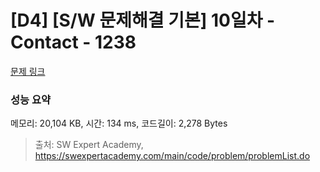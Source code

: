 # [D4] [S/W 문제해결 기본] 10일차 - Contact - 1238 

[문제 링크](https://swexpertacademy.com/main/code/problem/problemDetail.do?contestProbId=AV15B1cKAKwCFAYD) 

### 성능 요약

메모리: 20,104 KB, 시간: 134 ms, 코드길이: 2,278 Bytes



> 출처: SW Expert Academy, https://swexpertacademy.com/main/code/problem/problemList.do
